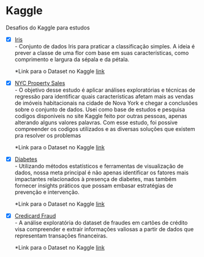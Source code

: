 # Kaggle

Desafios do Kaggle para estudos

- [x] [Iris](https://github.com/ThiagoAoki88/Kaggle/tree/main/Iris)<br />
      - Conjunto de dados Iris para praticar a classificação simples. A ideia é prever a classe de uma flor com base em suas características, como comprimento e
      largura da sépala e da pétala.<br />
   
	*Link para o Dataset no Kaggle [link](https://www.kaggle.com/datasets/uciml/iris/data)

- [x] [NYC Property Sales](https://github.com/ThiagoAoki88/Kaggle/tree/main/NYC%20Property%20Sales)<br />
      - O objetivo desse estudo é aplicar análises exploratórias e técnicas de regressão para identificar quais características afetam mais as vendas de imóveis habitacionais na cidade 
      de Nova York e chegar a conclusões sobre o conjunto de dados. Usei como base de estudos e pesquisa codigos disponiveis no site Kaggle feito por outras pessoas, apenas alterando 
      alguns valores palavras. Com esse estudo, foi possive compreender os codigos utilizados e as diversas soluções que existem pra resolver os problemas<br />
   
	*Link para o Dataset no Kaggle [link](https://www.kaggle.com/datasets/new-york-city/nyc-property-sales/data)

- [x] [Diabetes](https://github.com/ThiagoAoki88/Kaggle/tree/main/Diabetes)<br />
      - Utilizando métodos estatísticos e ferramentas de visualização de dados, nossa meta principal é não apenas identificar os fatores mais impactantes relacionados à 
      presença de diabetes, mas também fornecer insights práticos que possam embasar estratégias de prevenção e intervenção.<br />
   
	*Link para o Dataset no Kaggle [link](https://www.kaggle.com/datasets/uciml/pima-indians-diabetes-database)

- [x] [Credicard Fraud](https://github.com/ThiagoAoki88/Kaggle/tree/main/Credicard%20Fraud)<br />
      - A análise exploratória do dataset de fraudes em cartões de crédito visa compreender e extrair informações valiosas a partir de dados que representam transações 
      financeiras.<br />
   
	*Link para o Dataset no Kaggle [link](https://www.kaggle.com/datasets/mlg-ulb/creditcardfraud)


	

